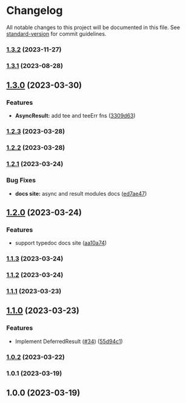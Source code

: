 # Changelog

All notable changes to this project will be documented in this file. See [standard-version](https://github.com/conventional-changelog/standard-version) for commit guidelines.

### [1.3.2](https://github.com/fp-toolkit/fp-toolkit/compare/v1.3.1...v1.3.2) (2023-11-27)

### [1.3.1](https://github.com/fp-toolkit/fp-toolkit/compare/v1.3.0...v1.3.1) (2023-08-28)

## [1.3.0](https://github.com/fp-toolkit/fp-toolkit/compare/v1.2.3...v1.3.0) (2023-03-30)


### Features

* **AsyncResult:** add tee and teeErr fns ([3309d63](https://github.com/fp-toolkit/fp-toolkit/commit/3309d635eecb5b4b8d84e4114a1adcf8276c950d))

### [1.2.3](https://github.com/fp-toolkit/fp-toolkit/compare/v1.2.2...v1.2.3) (2023-03-28)

### [1.2.2](https://github.com/fp-toolkit/fp-toolkit/compare/v1.2.1...v1.2.2) (2023-03-28)

### [1.2.1](https://github.com/fp-toolkit/fp-toolkit/compare/v1.2.0...v1.2.1) (2023-03-24)

### Bug Fixes

-   **docs site:** async and result modules docs ([ed7ae47](https://github.com/fp-toolkit/fp-toolkit/commit/ed7ae478e6e1eb2e7150b3ba134a0b16c0c02cd4))

## [1.2.0](https://github.com/fp-toolkit/fp-toolkit/compare/v1.1.3...v1.2.0) (2023-03-24)

### Features

-   support typedoc docs site ([aa10a74](https://github.com/fp-toolkit/fp-toolkit/commit/aa10a74666461dea55394e39b050c85d8710921b))

### [1.1.3](https://github.com/fp-toolkit/fp-toolkit/compare/v1.1.2...v1.1.3) (2023-03-24)

### [1.1.2](https://github.com/fp-toolkit/fp-toolkit/compare/v1.1.1...v1.1.2) (2023-03-24)

### [1.1.1](https://github.com/fp-toolkit/fp-toolkit/compare/v1.1.0...v1.1.1) (2023-03-23)

## [1.1.0](https://github.com/fp-toolkit/fp-toolkit/compare/v1.0.2...v1.1.0) (2023-03-23)

### Features

-   Implement DeferredResult ([#34](https://github.com/fp-toolkit/fp-toolkit/issues/34)) ([55d94c1](https://github.com/fp-toolkit/fp-toolkit/commit/55d94c1c888267b8dc26fb25aad778434724fd09))

### [1.0.2](https://github.com/fp-toolkit/fp-toolkit/compare/v1.0.1...v1.0.2) (2023-03-22)

### 1.0.1 (2023-03-19)

## 1.0.0 (2023-03-19)
